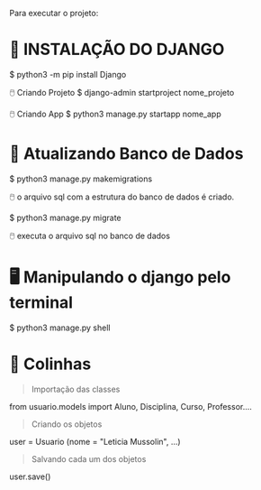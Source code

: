 Para executar o projeto:

# 🐍 INSTALAÇÃO DO DJANGO 
$ python3 -m pip install Django

🖱️ Criando Projeto
$ django-admin startproject nome_projeto

🖱️ Criando App
$ python3 manage.py startapp nome_app

# 🎲 Atualizando Banco de Dados
$ python3 manage.py makemigrations 

🖱️ o arquivo sql com a estrutura do banco de dados é criado.

$ python3 manage.py migrate

🖱️ executa o arquivo sql no banco de dados

# 🖥️ Manipulando o django pelo terminal
$ python3 manage.py shell


# 📝 Colinhas

> Importação das classes
> 
from usuario.models import Aluno, Disciplina, Curso, Professor....

> Criando os objetos

user = Usuario (nome = "Leticia Mussolin", ...)

> Salvando cada um dos objetos
> 
user.save()
